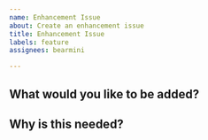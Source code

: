 ```yaml
---
name: Enhancement Issue
about: Create an enhancement issue
title: Enhancement Issue
labels: feature
assignees: bearmini

---
```


## What would you like to be added?

## Why is this needed?

